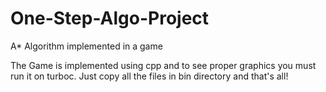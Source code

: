 # One-Step-Algo-Project
A* Algorithm implemented in a game

The Game is implemented using cpp and to see proper graphics you must run it on turboc.
Just copy all the files in bin directory and that's all!
